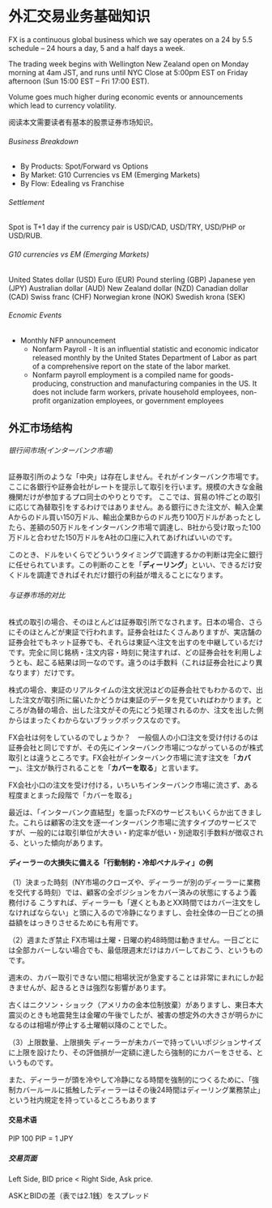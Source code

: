 # 外汇交易业务基础知识

FX is a continuous global business which we say operates on a 24 by 5.5 schedule – 24 hours a day, 5 and a half days a week.

The trading week begins with Wellington New Zealand open on Monday morning at 4am JST, and runs until NYC Close at 5:00pm EST on Friday afternoon (Sun 15:00 EST – Fri 17:00 EST).

Volume goes much higher during economic events or announcements which lead to currency volatility.


阅读本文需要读者有基本的股票证券市场知识。

###### Business Breakdown

- By Products: Spot/Forward vs Options
- By Market: G10 Currencies vs EM (Emerging Markets)
- By Flow: Edealing vs Franchise


###### Settlement

Spot is T+1 day if the currency pair is USD/CAD, USD/TRY, USD/PHP or USD/RUB.

###### G10 currencies vs EM (Emerging Markets)

United States dollar (USD)
Euro (EUR)
Pound sterling (GBP)
Japanese yen (JPY)
Australian dollar (AUD)
New Zealand dollar (NZD)
Canadian dollar (CAD)
Swiss franc (CHF)
Norwegian krone (NOK)
Swedish krona (SEK)

###### Ecnomic Events

- Monthly NFP announcement
  - Nonfarm Payroll - It is an influential statistic and economic indicator released monthly by the United States Department of Labor as part of a comprehensive report on the state of the labor market.
  - Nonfarm payroll employment is a compiled name for goods-producing, construction and manufacturing companies in the US. It does not include farm workers, private household employees, non-profit organization employees, or government employees
  
  
## 外汇市场结构

###### 银行间市场(インターバンク市場) 
証券取引所のような「中央」は存在しません。それがインターバンク市場です。ここに各銀行や証券会社がレートを提示して取引を行います。規模の大きな金融機関だけが参加するプロ同士のやりとりです。
ここでは、貿易の1件ごとの取引に応じて為替取引をするわけではありません。ある銀行にきた注文が、輸入企業Aからのドル買い150万ドル、輸出企業Bからのドル売り100万ドルがあったとしたら、差額の50万ドルをインターバンク市場で調達し、B社から受け取った100万ドルと合わせた150万ドルをA社の口座に入れてあげればいいのです。

このとき、ドルをいくらでどういうタイミングで調達するかの判断は完全に銀行に任せられています。この判断のことを「**ディーリング**」といい、できるだけ安くドルを調達できればそれだけ銀行の利益が増えることになります。

###### 与证券市场的对比
株式の取引の場合、そのほとんどは証券取引所でなされます。日本の場合、さらにそのほとんどが東証で行われます。証券会社はたくさんありますが、実店舗の証券会社でもネット証券でも、それらは東証へ注文を出すのを中継しているだけです。完全に同じ銘柄・注文内容・時刻に発注すれば、どの証券会社を利用しようとも、起こる結果は同一なのです。違うのは手数料（これは証券会社により異なります）だけです。

株式の場合、東証のリアルタイムの注文状況はどの証券会社でもわかるので、出した注文が取引所に届いたかどうかは東証のデータを見ていればわかります。ところが為替の場合、出した注文がその先にどう処理されるのか、注文を出した側からはまったくわからないブラックボックスなのです。

FX会社は何をしているのでしょうか？　一般個人の小口注文を受け付けるのは証券会社と同じですが、その先にインターバンク市場につながっているのが株式取引とは違うところです。FX会社がインターバンク市場に流す注文を「**カバー**」、注文が執行されることを「**カバーを取る**」と言います。

FX会社小口の注文を受け付ける，いちいちインターバンク市場に流さず、ある程度まとまった段階で「カバーを取る」

最近は、「インターバンク直結型」を謳ったFXのサービスもいくらか出てきました。これらは顧客の注文を逐一インターバンク市場に流すタイプのサービスですが、一般的には取引単位が大きい・約定率が低い・別途取引手数料が徴収される、といった傾向があります。

#### ディーラーの大損失に備える「行動制約・冷却ペナルティ」の例

（1）決まった時刻（NY市場のクローズや、ディーラーが別のディーラーに業務を交代する時刻）では、顧客の全ポジションをカバー済みの状態にするよう義務付ける
こうすれば、ディーラーも「遅くともあとXX時間ではカバー注文をしなければならない」と頭に入るので冷静になりますし、会社全体の一日ごとの損益額をはっきりさせるためにも有用です。

（2）週またぎ禁止
FX市場は土曜・日曜の約48時間は動きません。一日ごとには全部カバーしない場合でも、最低限週末だけはカバーしておこう、というものです。

週末の、カバー取引できない間に相場状況が急変することは非常にまれにしか起きませんが、起きるときは強烈な影響があります。


 
古くはニクソン・ショック（アメリカの金本位制放棄）がありますし、東日本大震災のときも地震発生は金曜の午後でしたが、被害の想定外の大きさが明らかになるのは相場が停止する土曜朝以降のことでした。

（3）上限数量、上限損失
ディーラーが未カバーで持っていいポジションサイズに上限を設けたり、その評価損が一定額に達したら強制的にカバーをさせる、というものです。

また、ディーラーが頭を冷やして冷静になる時間を強制的につくるために、「強制カバールールに抵触したディーラーはその後24時間はディーリング業務禁止」という社内規定を持っているところもあります

#### 交易术语

PIP   100 PIP = 1 JPY

##### 交易页面

Left Side, BID price < Right Side, Ask price.

ASKとBIDの差（表では2.1銭）をスプレッド



